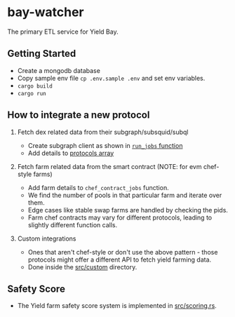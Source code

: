 # bay-watcher

The primary ETL service for Yield Bay.

## Getting Started

- Create a mongodb database
- Copy sample env file `cp .env.sample .env` and set env variables.
- `cargo build`
- `cargo run`

## How to integrate a new protocol

1.  Fetch dex related data from their subgraph/subsquid/subql

    - Create subgraph client as shown in [`run_jobs` function](src/main.rs#L56)
    - Add details to [protocols array](src/main.rs#L121)

2.  Fetch farm related data from the smart contract (NOTE: for evm chef-style farms)

    - Add farm details to `chef_contract_jobs` function.
    - We find the number of pools in that particular farm and iterate over them.
    - Edge cases like stable swap farms are handled by checking the pids.
    - Farm chef contracts may vary for different protocols, leading to slightly different function calls.

3.  Custom integrations

    - Ones that aren't chef-style or don't use the above pattern - those protocols might offer a different API to fetch yield farming data.
    - Done inside the [src/custom](src/custom) directory.

## Safety Score

- The Yield farm safety score system is implemented in [src/scoring.rs](src/scoring.rs).
